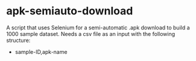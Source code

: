 # apk-semiauto-download
A script that uses Selenium for a semi-automatic .apk download to build a 1000 sample dataset.
Needs a csv file as an input with the following structure:
- sample-ID,apk-name
